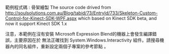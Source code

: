 ﻿範例程式碼 : 骨架繪製
The source code drived from 
http://soulsolutions.com.au/Blog/tabid/73/EntryId/733/Skeleton-Custom-Control-for-Kinect-SDK-WPF.aspx
which based on Kinect SDK beta, and now it support Kinect SDK 1.x


注意，本範例在沒有安裝 Microsoft Expression Blend的機器上會發生編譯錯誤，主要原因在於
無法正確找到 System.Windows.Interactivity 組件。請搜尋機器內的同名組件，重新設定兩個子專案的參考節點 。
